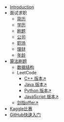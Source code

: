 * [Introduction](README.md)
* 面试求职
    * [简历](docs/面试求职/简历.md)
    * [学历](docs/面试求职/学历.md)
    * [刷题](docs/面试求职/刷题.md)
    * [公司](docs/面试求职/公司.md)
    * [职场](docs/面试求职/职场.md)
    * [理财](docs/面试求职/理财.md)
    * [年龄](docs/面试求职/年龄.md)
* [算法刷题](docs/Algorithm/README.md)
  * [数据结构](docs/Algorithm/DataStructure/README.md)
  * LeetCode
    * [C++ 版本↗](https://algo.apachecn.org/#/docs/leetcode/cpp/README) 
    * [Java 版本↗](https://algo.apachecn.org/#/docs/leetcode/java/README) 
    * [Python 版本↗](https://algo.apachecn.org/#/docs/leetcode/python/README)
    * [JavaScript 版本↗](https://algo.apachecn.org/#/docs/leetcode/javascript/README)
  * [剑指offer↗](https://algo.apachecn.org/#/docs/jianzhioffer/java/README)
* [Kaggle比赛](docs/Kaggle/README.md)
* [GitHub快速入门](docs/GitHub/README.md)
